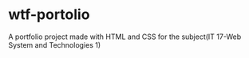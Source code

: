 # wtf-portolio
A portfolio project made with HTML and CSS for the subject(IT 17-Web System and Technologies 1)
